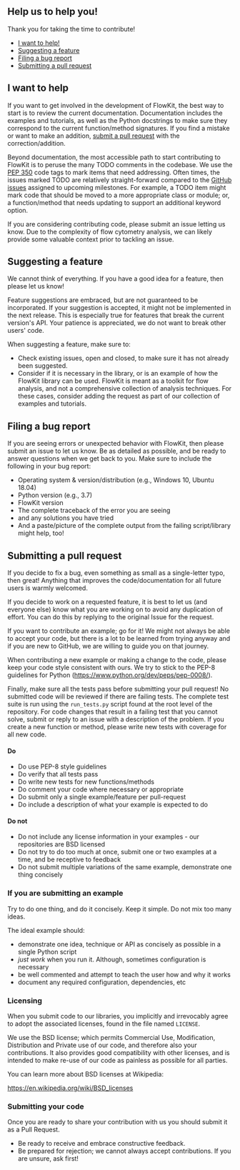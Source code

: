 ## Help us to help you!

Thank you for taking the time to contribute!

* [I want to help!](#i-want-to-help)
* [Suggesting a feature](#suggesting-a-feature)
* [Filing a bug report](#filing-a-bug-report)
* [Submitting a pull request](#submitting-a-pull-request)

## I want to help

If you want to get involved in the development of FlowKit, the best way 
to start is to review the current documentation. Documentation includes
the examples and tutorials, as well as the Python docstrings to make 
sure they correspond to the current function/method signatures. If you 
find a mistake or want to make an addition, 
[submit a pull request](#submitting-a-pull-request) with the 
correction/addition. 

Beyond documentation, the most accessible path to start contributing to 
FlowKit is to peruse the many TODO comments in the codebase. We use the 
[PEP 350](https://www.python.org/dev/peps/pep-0350/) code tags to mark 
items that need addressing. Often times, the issues marked TODO are
relatively straight-forward compared to the 
[GitHub issues](https://github.com/whitews/FlowKit/issues) assigned to 
upcoming milestones. For example, a TODO item might mark code that should
be moved to a more appropriate class or module; or, a function/method 
that needs updating to support an additional keyword option. 

If you are considering contributing code, please submit an issue letting 
us know. Due to the complexity of flow cytometry analysis, we can likely
provide some valuable context prior to tackling an issue.

## Suggesting a feature

We cannot think of everything. If you have a good idea for a feature, 
then please let us know!

Feature suggestions are embraced, but are not guaranteed to be 
incorporated. If your suggestion is accepted, it might not be 
implemented in the next release. This is especially true for features 
that break the current version's API. Your patience is appreciated, we
do not want to break other users' code. 

When suggesting a feature, make sure to:

* Check existing issues, open and closed, to make sure it has not 
already been suggested.
* Consider if it is necessary in the library, or is an example of 
how the FlowKit library can be used. FlowKit is meant as a toolkit for
flow analysis, and not a comprehensive collection of analysis 
techniques. For these cases, consider adding the request as part of 
our collection of examples and tutorials.

## Filing a bug report

If you are seeing errors or unexpected behavior with FlowKit, then 
please submit an issue to let us know. Be as detailed as possible, and 
be ready to answer questions when we get back to you. Make sure to 
include the following in your bug report:

* Operating system & version/distribution (e.g., Windows 10, Ubuntu 18.04)
* Python version (e.g., 3.7)
* FlowKit version
* The complete traceback of the error you are seeing
* and any solutions you have tried
* And a paste/picture of the complete output from the failing 
script/library might help, too!

## Submitting a pull request

If you decide to fix a bug, even something as small as a 
single-letter typo, then great! Anything that improves the 
code/documentation for all future users is warmly welcomed.

If you decide to work on a requested feature, it is best to let us 
(and everyone else) know what you are working on to avoid any 
duplication of effort. You can do this by replying to the original 
Issue for the request.

If you want to contribute an example; go for it! We might not always 
be able to accept your code, but there is a lot to be learned from 
trying anyway and if you are new to GitHub, we are willing to guide you 
on that journey.

When contributing a new example or making a change to the code, please 
keep your code style consistent with ours. We try to stick to the PEP-8 
guidelines for Python (https://www.python.org/dev/peps/pep-0008/).

Finally, make sure all the tests pass before submitting your pull request!
No submitted code will be reviewed if there are failing tests. The 
complete test suite is run using the `run_tests.py` script found at the
root level of the repository. For code changes that result in a failing 
test that you cannot solve, submit or reply to an issue with a 
description of the problem. If you create a new function or method, 
please write new tests with coverage for all new code. 

#### Do

* Do use PEP-8 style guidelines
* Do verify that all tests pass
* Do write new tests for new functions/methods
* Do comment your code where necessary or appropriate
* Do submit only a single example/feature per pull-request
* Do include a description of what your example is expected to do

#### Do not

* Do not include any license information in your examples - our 
repositories are BSD licensed
* Do not try to do too much at once, submit one or two examples at a 
time, and be receptive to feedback
* Do not submit multiple variations of the same example, demonstrate 
one thing concisely

### If you are submitting an example

Try to do one thing, and do it concisely. Keep it simple. Do not mix 
too many ideas.

The ideal example should:

* demonstrate one idea, technique or API as concisely as possible in a 
single Python script
* *just work* when you run it. Although, sometimes configuration is 
necessary
* be well commented and attempt to teach the user how and why it works
* document any required configuration, dependencies, etc

### Licensing

When you submit code to our libraries, you implicitly and irrevocably 
agree to adopt the associated licenses, found in the file named `LICENSE`.

We use the BSD license; which permits Commercial Use, 
Modification, Distribution and Private use of our code, and therefore 
also your contributions. It also provides good compatibility with 
other licenses, and is intended to make re-use of our code as painless 
as possible for all parties.

You can learn more about BSD licenses at Wikipedia: 

https://en.wikipedia.org/wiki/BSD_licenses

### Submitting your code

Once you are ready to share your contribution with us you should submit 
it as a Pull Request.

* Be ready to receive and embrace constructive feedback.
* Be prepared for rejection; we cannot always accept contributions. If 
you are unsure, ask first!
